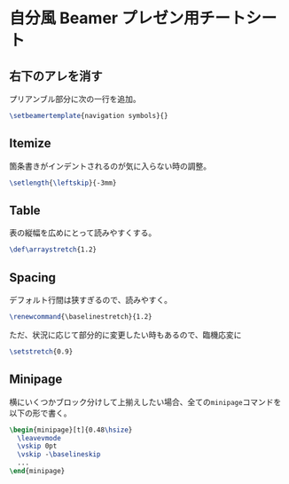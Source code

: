 # 自分風 Beamer プレゼン用チートシート

## 右下のアレを消す ##

プリアンブル部分に次の一行を追加。

``` tex
\setbeamertemplate{navigation symbols}{}
```

## Itemize ##

箇条書きがインデントされるのが気に入らない時の調整。

``` tex
\setlength{\leftskip}{-3mm}
```

## Table ##

表の縦幅を広めにとって読みやすくする。

``` tex
\def\arraystretch{1.2}
```

## Spacing ##

デフォルト行間は狭すぎるので、読みやすく。

``` tex
\renewcommand{\baselinestretch}{1.2}
```

ただ、状況に応じて部分的に変更したい時もあるので、臨機応変に

``` tex
\setstretch{0.9}
```

## Minipage

横にいくつかブロック分けして上揃えしたい場合、全ての`minipage`コマンドを以下の形で書く。

``` tex
\begin{minipage}[t]{0.48\hsize}
  \leavevmode
  \vskip 0pt
  \vskip -\baselineskip
  ...
\end{minipage}
```
